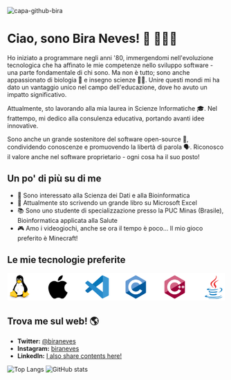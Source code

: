 ![capa-github-bira](https://github.com/biraneves/biraneves/assets/83148400/18c62115-ace1-4e94-88df-aee9e8d907e6)

# Ciao, sono Bira Neves! 🖖 👨🏻‍💻

Ho iniziato a programmare negli anni '80, immergendomi nell'evoluzione tecnologica che ha affinato le mie competenze nello sviluppo software - una parte fondamentale di chi sono. Ma non è tutto; sono anche appassionato di biologia 🧬 e insegno scienze 👨‍🔬. Unire questi mondi mi ha dato un vantaggio unico nel campo dell'educazione, dove ho avuto un impatto significativo.

Attualmente, sto lavorando alla mia laurea in Scienze Informatiche 🎓. Nel frattempo, mi dedico alla consulenza educativa, portando avanti idee innovative.

Sono anche un grande sostenitore del software open-source 💾, condividendo conoscenze e promuovendo la libertà di parola 🗣️. Riconosco il valore anche nel software proprietario - ogni cosa ha il suo posto!

## Un po' di più su di me

- 👀 Sono interessato alla Scienza dei Dati e alla Bioinformatica
- 🌱 Attualmente sto scrivendo un grande libro su Microsoft Excel
- 📚 Sono uno studente di specializzazione presso la PUC Minas (Brasile), Bioinformatica applicata alla Salute
- 🎮 Amo i videogiochi, anche se ora il tempo è poco... Il mio gioco preferito è Minecraft!

## Le mie tecnologie preferite

![Tecnologie Preferite](pictures/tecnologias-v3.png)

## Trova me sul web! 🌎

- **Twitter:** [@biraneves](https://twitter.com/biraneves)
- **Instagram:** [biraneves](https://instagram.com/biraneves)
- **LinkedIn:** [I also share contents here!](https://www.linkedin.com/in/ubirajara-neves/)


![Top Langs](https://github-readme-stats.vercel.app/api/top-langs/?username=biraneves&theme=vue)
![GitHub stats](https://github-readme-stats.vercel.app/api?username=biraneves&show_icons=true&theme=vue)

